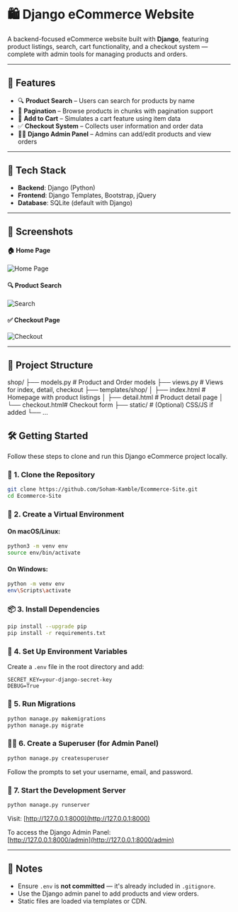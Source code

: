# 🛍️ Django eCommerce Website

A backend-focused eCommerce website built with **Django**, featuring product listings, search, cart functionality, and a checkout system — complete with admin tools for managing products and orders.

---

## 🚀 Features

- 🔍 **Product Search** – Users can search for products by name  
- 📄 **Pagination** – Browse products in chunks with pagination support  
- 🛒 **Add to Cart** – Simulates a cart feature using item data  
- ✅ **Checkout System** – Collects user information and order data  
- 🧑‍💻 **Django Admin Panel** – Admins can add/edit products and view orders  

---

## 🧱 Tech Stack

- **Backend**: Django (Python)  
- **Frontend**: Django Templates, Bootstrap, jQuery  
- **Database**: SQLite (default with Django)  

---

## 📸 Screenshots

#### 🏠 Home Page
![Home Page](images/homepage.png)

#### 🔍 Product Search
![Search](images/search.png)

#### ✅ Checkout Page
![Checkout](images/checkout.png)

---

## 📂 Project Structure

shop/
├── models.py # Product and Order models
├── views.py # Views for index, detail, checkout
├── templates/shop/
│ ├── index.html # Homepage with product listings
│ ├── detail.html # Product detail page
│ └── checkout.html# Checkout form
├── static/ # (Optional) CSS/JS if added
└── ...


## 🛠️ Getting Started

Follow these steps to clone and run this Django eCommerce project locally.

### 🔄 1. Clone the Repository

```bash
git clone https://github.com/Soham-Kamble/Ecommerce-Site.git
cd Ecommerce-Site
```

### 🧪 2. Create a Virtual Environment

#### On macOS/Linux:
```bash
python3 -m venv env
source env/bin/activate
```

#### On Windows:
```bash
python -m venv env
env\Scripts\activate
```

### 📦 3. Install Dependencies

```bash
pip install --upgrade pip
pip install -r requirements.txt
```

### 🔐 4. Set Up Environment Variables

Create a `.env` file in the root directory and add:

```env
SECRET_KEY=your-django-secret-key
DEBUG=True
```

### 🧱 5. Run Migrations

```bash
python manage.py makemigrations
python manage.py migrate
```

### 🧑‍💻 6. Create a Superuser (for Admin Panel)

```bash
python manage.py createsuperuser
```

Follow the prompts to set your username, email, and password.

### 🚀 7. Start the Development Server

```bash
python manage.py runserver
```

Visit: [http://127.0.0.1:8000](http://127.0.0.1:8000)

To access the Django Admin Panel:  
[http://127.0.0.1:8000/admin](http://127.0.0.1:8000/admin)

---

## 🧹 Notes

- Ensure `.env` is **not committed** — it's already included in `.gitignore`.
- Use the Django admin panel to add products and view orders.
- Static files are loaded via templates or CDN.




